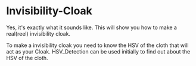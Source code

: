# Invisibility-Cloak
Yes, it's exactly what it sounds like. This will show you how to make a real(reel) invisibility cloak.

To make a invisibility cloak you need to know the HSV of the cloth that will act as your Cloak.
HSV_Detection can be used initially to find out about the HSV of the cloth.
